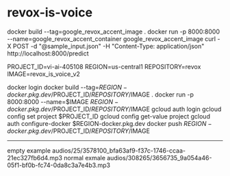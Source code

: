# revox-is-voice

docker build --tag=google_revox_accent_image .
docker run -p 8000:8000 --name=google_revox_accent_container google_revox_accent_image
curl -X POST -d "@sample_input.json" -H "Content-Type: application/json" http://localhost:8000/predict

PROJECT_ID=vi-ai-405108
REGION=us-central1
REPOSITORY=revox
IMAGE=revox_is_voice_v2

docker login
docker build --tag=$REGION-docker.pkg.dev/$PROJECT_ID/$REPOSITORY/$IMAGE .
docker run -p 8000:8000 --name=$IMAGE $REGION-docker.pkg.dev/$PROJECT_ID/$REPOSITORY/$IMAGE
gcloud auth login
gcloud config set project $PROJECT_ID
gcloud config get-value project
gcloud auth configure-docker $REGION-docker.pkg.dev
docker push $REGION-docker.pkg.dev/$PROJECT_ID/$REPOSITORY/$IMAGE

---
empty example audios/25/3578100_bfa63af9-f37c-1746-ccaa-21ec327fb6d4.mp3
normal exmale  audios/308265/3656735_9a054a46-05f1-bf0b-fc74-0da8c3a7e4b3.mp3
